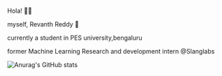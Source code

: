 Hola! ✌🏼

myself, Revanth Reddy 🙂 

currently a student in PES university,bengaluru

former Machine Learning Research and development intern @Slanglabs

![Anurag's GitHub stats](https://github-readme-stats.vercel.app/api?username=Rev-x)
